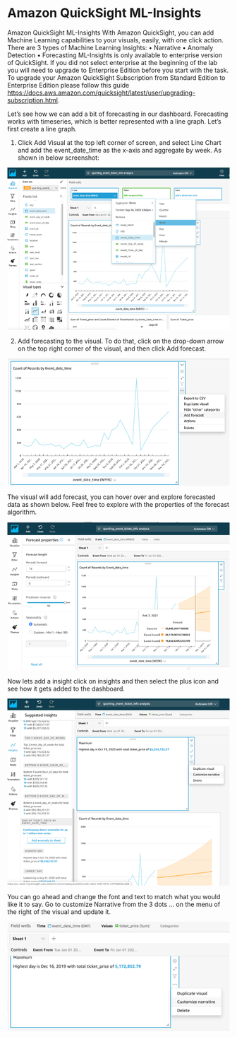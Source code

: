 # Amazon QuickSight ML-Insights

Amazon QuickSight ML-Insights
With Amazon QuickSight, you can add Machine Learning capabilities to your visuals, easily, with one click action. There are 3 types of Machine Learning Insights:
•	Narrative 
•	Anomaly Detection
•	Forecasting 
ML-Insights is only available to enterprise version of QuickSight. If you did not select enterprise at the beginning of the lab you will need to upgrade to Enterprise Edition before you start with the task. To upgrade your Amazon QuickSight Subscription from Standard Edition to Enterprise Edition please follow this guide https://docs.aws.amazon.com/quicksight/latest/user/upgrading-subscription.html.

Let’s see how we can add a bit of forecasting in our dashboard. Forecasting works with timeseries, which is better represented with a line graph. Let’s first create a line graph. 

1.	Click Add Visual at the top left corner of screen, and select Line Chart and add the event_date_time as the x-axis and aggregate by week. As shown in below screenshot:

 
![screenshot](img/34.png)

2.	Add forecasting to the visual. To do that, click on the drop-down arrow on the top right corner of the visual, and then click Add forecast. 

 
![screenshot](img/35.png)

The visual will add forecast, you can hover over and explore forecasted data as shown below. Feel free to explore with the properties of the forecast algorithm. 
 
![screenshot](img/36.png)

Now lets add a insight click on insights and then select the plus icon and see how it gets added to the dashboard.

 
![screenshot](img/37.png)

You can go ahead and change the font and text to match what you would like it to say. Go to customize Narrative from the 3 dots … on the menu of the right of the visual and update it.

 
![screenshot](img/38.png)